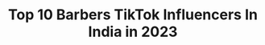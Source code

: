 ---
title: Top 10 Barbers TikTok Influencers In India in 2023
description: >-
  Find top barbers TikTok influencers in India in 2023. Most popular hashtags: #tiktok #tiktokindia #barber #foryou.
platform: TikTok
hits: 12
text_top: See the most popular TikTok accounts on inBeat.
text_bottom: Our database holds 12 TikTok influencers like this in India for you to contact.
profiles:
  - username: "romimp_95"
    fullname: >-
      Romi Mp
    bio: >-
      1 Million 🤗likes Fan Sidhu_Moose_Wale da Barber_life✂️
    location: "India"
    followers: 3089
    engagement: 1288
    commentsToLikes: 0.141011
    id: ckbqtq082eefd0j23kjjwg5hi
    verified: false
    hashtags: "#bambihabole, #geetazaildar, #romimp, #hairstyle"
  - username: "upstairsalon"
    fullname: >-
      Man Preet
    bio: >-
      
    location: "India"
    followers: 9728
    engagement: 1678
    commentsToLikes: 0.051353
    id: ckbqtpxkxee250j23lnusxxz4
    verified: false
    hashtags: "#viral, #salonlife, #tiktok, #funnyvideo"
  - username: "mani_barber"
    fullname: >-
      🅼A🅽I   🅱A🆁🅱E🆁
    bio: >-
      ✂️appointment insta only ‼️ Follow me on insta 🙏🙏
    location: "India"
    followers: 98909
    engagement: 1075
    commentsToLikes: 0.013726
    id: ck81s0rdfp6kf0j78yfyzxczw
    verified: false
    hashtags: "#barberlife, #tiktokindia, #india, #tiktok"
  - username: "jaydiprajgor7706"
    fullname: >-
      Jaydip Rajgor
    bio: >-
      The Most Interesting || Facts ||
    location: "India"
    followers: 29600
    engagement: 945
    commentsToLikes: 0.009899
    id: ck9eiy6x0zudb0j786yyouavv
    verified: false
    hashtags: "#foryou, #foryourpage, #tiktokindia, #tiktok"
  - username: "raj_sen_31"
    fullname: >-
      Rajsen Indore
    bio: >-
      
    location: "India"
    followers: 9655
    engagement: 820
    commentsToLikes: 0.004071
    id: ck8p006dbeik00j78v8sowgfj
    verified: false
    hashtags: "#tiktok, #hiarstyle, #kya, #full"
  - username: "_shajus"
    fullname: >-
      shajahan_shajus_
    bio: >-
      ❤️ഞാനൊരാളുടെയുംഫാനല്ലഎന്‍റെനേതാവ്മക്കയിലുള്ളരാജകുമാരനാണ് മുഹമ്മദ് മുസ്തഫ [സ്വ
    location: "India"
    followers: 26400
    engagement: 1215
    commentsToLikes: 0.004507
    id: ckcd0fltnzio50j2388hrjc03
    verified: false
    hashtags: "#dute, #speed, #kerela, #2020"
  - username: "ashik_sparrow"
    fullname: >-
      __𝕾𝖕𝖆𝖗𝖗𝖔𝖜__
    bio: >-
      NS 200💥 Bike lover 💕 Smule singer 🎤 Born to 🔥Live🔥 to ride😍
    location: "India"
    followers: 2764
    engagement: 760
    commentsToLikes: 0.017155
    id: ckbq8t7f1v6140j23xlr03677
    verified: false
    hashtags: "#love, #joker, #valentinorossi, #tamilmuser"
  - username: "khatiswag786"
    fullname: >-
      KHATI_SWAG__
    bio: >-
      Khati_Swag_Bole_To_Baba_S**
    location: "India"
    followers: 39800
    engagement: 716
    commentsToLikes: 0.009695
    id: ck931ihg4eu4p0j78vtp72wyr
    verified: false
    hashtags: "#khatiswag786, #sharethecare, #khatiswag, #myntraeorschallenge"
  - username: "111sj"
    fullname: >-
      user2468338617204
    bio: >-
      
    location: "India"
    followers: 1
    engagement: 528
    commentsToLikes: 0.000000
    id: ck81qvr8dka9e0j78t3v8sokn
    verified: false
    hashtags: "#love, #sjofficial111, #viral, #longhair"
  - username: "shambhavi_singh"
    fullname: >-
      SHAMBHAVI🌻
    bio: >-
      Follow me on 🌸 Instagram- Shambhavi1997
    location: "India"
    followers: 445300
    engagement: 722
    commentsToLikes: 0.007511
    id: ckbwh628y2pdm0j232d2aw5mt
    verified: false
    hashtags: "#sharethecare, #follow, #trending, #swagstepchallenge"
---